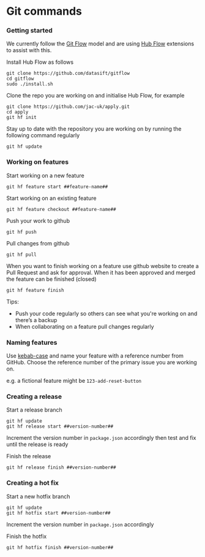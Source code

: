 # Git commands


### Getting started

We currently follow the [Git Flow](https://nvie.com/posts/a-successful-git-branching-model/) model and are using [Hub Flow](https://datasift.github.io/gitflow/TheHubFlowTools.html) extensions to assist with this. 


Install Hub Flow as follows
```
git clone https://github.com/datasift/gitflow
cd gitflow
sudo ./install.sh
```

Clone the repo you are working on and initialise Hub Flow, for example
```
git clone https://github.com/jac-uk/apply.git
cd apply
git hf init
```

Stay up to date with the repository you are working on by running the following command regularly

```
git hf update
```


### Working on features


Start working on a new feature
```
git hf feature start ##feature-name##
```

Start working on an existing feature
```
git hf feature checkout ##feature-name##
```

Push your work to github
```
git hf push
```

Pull changes from github
```
git hf pull
```

When you want to finish working on a feature use github website to create a Pull Request and ask for approval. When it has been approved and merged the feature can be finished (closed)
```
git hf feature finish
```


Tips:
- Push your code regularly so others can see what you're working on and there’s a backup
- When collaborating on a feature pull changes regularly



### Naming features

Use [kebab-case](https://en.wiktionary.org/wiki/kebab_case#English) and name your feature with a reference number from GitHub. Choose the reference number of the primary issue you are working on.

e.g. a fictional feature might be `123-add-reset-button`



### Creating a release

Start a release branch
```
git hf update
git hf release start ##version-number##
```

Increment the version number in `package.json` accordingly then test and fix until the release is ready

Finish the release
```
git hf release finish ##version-number##
```

### Creating a hot fix

Start a new hotfix branch
```
git hf update
git hf hotfix start ##version-number##
```

Increment the version number in `package.json` accordingly

Finish the hotfix
```
git hf hotfix finish ##version-number##
```

